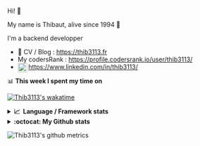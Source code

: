 Hi! 👋

My name is Thibaut, alive since 1994 🍷

I'm a backend developper

-   📝 CV / Blog : https://thib3113.fr
-   My codersRank : https://profile.codersrank.io/user/thib3113/
-   <a href="https://www.linkedin.com/in/thib3113/"><img align="left" alt="Thib3113's Linkedin" width="21px" src="https://img.icons8.com/color/48/linkedin.png" /></a> https://www.linkedin.com/in/thib3113/

📊 **This week I spent my time on**

[![Thib3113's wakatime](https://github-readme-stats.vercel.app/api/wakatime?username=thib3113&layout=default&theme=dracula&langs_count=6&hide_title=true&hide_border=true)](https://wakatime.com/@thib3113)

<details>
  <summary><b>📈&nbsp;&nbsp;Language&nbsp;/&nbsp;Framework stats</b></summary>
  <br/>  
  <a href='https://profile.codersrank.io/user/thib3113/'>
  <img src='http://cr-skills-chart-widget.azurewebsites.net/api/api?username=thib3113&padding=30&skills=php,batchfile,javascript,less,mysql,reactjs,scss,shell,typescript,vue'>
  </a>
</details>

<details>
  <summary><b>:octocat: My Github stats</b></summary>
  <br/>  
  
  <img src="https://github-readme-stats.vercel.app/api?username=thib3113&theme=dracula&show_icons=true&" alt="Thib3113's GitHub stats" />

<!--START_SECTION:activity-->

1. 🎉 Merged PR [#15](https://github.com/thib3113/node-crowdsec/pull/15) in [thib3113/node-crowdsec](https://github.com/thib3113/node-crowdsec)
2. 🎉 Merged PR [#14](https://github.com/thib3113/node-crowdsec/pull/14) in [thib3113/node-crowdsec](https://github.com/thib3113/node-crowdsec)
3. 🎉 Merged PR [#13](https://github.com/thib3113/node-crowdsec/pull/13) in [thib3113/node-crowdsec](https://github.com/thib3113/node-crowdsec)
4. 🎉 Merged PR [#12](https://github.com/thib3113/node-crowdsec/pull/12) in [thib3113/node-crowdsec](https://github.com/thib3113/node-crowdsec)
5. 🎉 Merged PR [#16](https://github.com/thib3113/node-crowdsec/pull/16) in [thib3113/node-crowdsec](https://github.com/thib3113/node-crowdsec)
 <!--END_SECTION:activity-->

</details>

![Thib3113's github metrics](https://gist.githubusercontent.com/thib3113/83a96e16f8bca103f1b0e376186c66ec/raw/github-metrics.svg)
